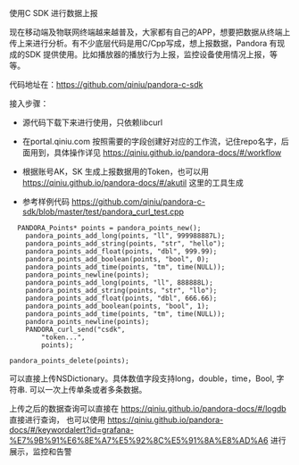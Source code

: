 使用C SDK 进行数据上报

现在移动端及物联网终端越来越普及，大家都有自己的APP，想要把数据从终端上传上来进行分析。有不少底层代码是用C/Cpp写成，想上报数据，Pandora 有现成的SDK 提供使用。比如播放器的播放行为上报，监控设备使用情况上报，等等。


代码地址在：https://github.com/qiniu/pandora-c-sdk

接入步骤：
* 源代码下载下来进行使用，只依赖libcurl

* 在portal.qiniu.com 按照需要的字段创建好对应的工作流，记住repo名字，后面用到，具体操作详见 https://qiniu.github.io/pandora-docs/#/workflow

* 根据账号AK，SK 生成上报数据用的Token，也可以用 https://qiniu.github.io/pandora-docs/#/akutil 这里的工具生成

* 参考样例代码 
https://github.com/qiniu/pandora-c-sdk/blob/master/test/pandora_curl_test.cpp


```
  PANDORA_Points* points = pandora_points_new();
    pandora_points_add_long(points, "ll", 999988887L);
    pandora_points_add_string(points, "str", "hello");
    pandora_points_add_float(points, "dbl", 999.99);
    pandora_points_add_boolean(points, "bool", 0);
    pandora_points_add_time(points, "tm", time(NULL));
    pandora_points_newline(points);
    pandora_points_add_long(points, "ll", 888888L);
    pandora_points_add_string(points, "str", "llo");
    pandora_points_add_float(points, "dbl", 666.66);
    pandora_points_add_boolean(points, "bool", 1);
    pandora_points_add_time(points, "tm", time(NULL));
    pandora_points_newline(points);
    PANDORA_curl_send("csdk", 
        "token...", 
        points);

pandora_points_delete(points);
```
可以直接上传NSDictionary。具体数值字段支持long，double，time，Bool, 字符串. 可以一次上传单条或者多条数据。

上传之后的数据查询可以直接在 https://qiniu.github.io/pandora-docs/#/logdb 直接进行查询， 也可以使用 https://qiniu.github.io/pandora-docs/#/keywordalert?id=grafana-%E7%9B%91%E6%8E%A7%E5%92%8C%E5%91%8A%E8%AD%A6 进行展示，监控和告警


